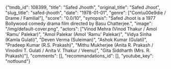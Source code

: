 {"tmdb_id": 108399, "title": "Safed Jhooth", "original_title": "Safed Jhoot", "slug_title": "safed-jhooth", "date": "1978-01-01", "genre": ["Com\u00e9die / Drame / Familial"], "score": "0.0/10", "synopsis": "Safed Jhoot is a 1977 Bollywood comedy drama film directed by Basu Chatterjee.", "image": "/img/default-cover.png", "actors": ["Vinod Mehra (Vinod Thakur / Amol 'Ramu' Palekar)", "Amol Palekar (Amol 'Ramu' Palekar)", "Vidya Sinha (Kamla Gulati)", "Deven Verma (Suleiman)", "Ashok Kumar (Gulati)", "Pradeep Kumar (R.S. Prakash)", "Mithu Mukherjee (Anita R. Prakash / Vinodini T. Gulati / Anita V. Thakur / Veenu)", "Gita Siddharth (Mrs. R. Prakash)"], "comments": [], "recommandations_id": [], "youtube_key": "notfound"}